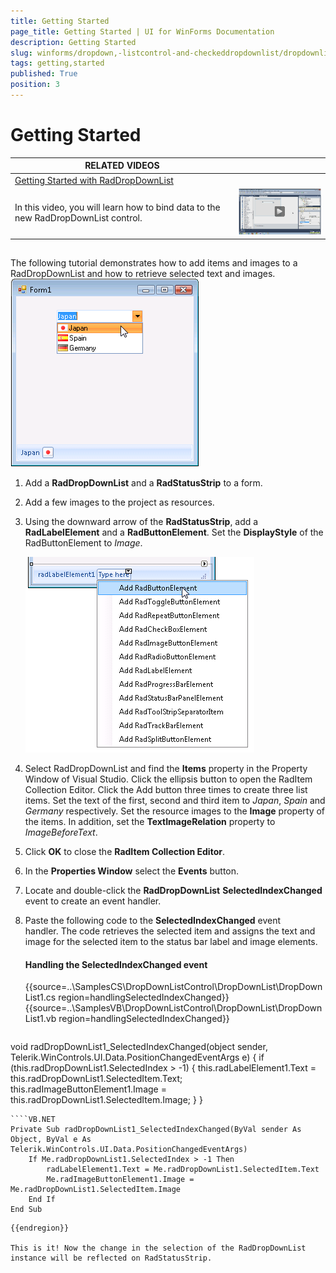 ```yaml
---
title: Getting Started
page_title: Getting Started | UI for WinForms Documentation
description: Getting Started
slug: winforms/dropdown,-listcontrol-and-checkeddropdownlist/dropdownlist/getting-started
tags: getting,started
published: True
position: 3
---
```


# Getting Started
 
| RELATED VIDEOS |  |
| ------ | ------ |
|[Getting Started with RadDropDownList](http://tv.telerik.com/watch/winforms/getting-started-with-raddropdownlist)
In this video, you will learn how to bind data to the new RadDropDownList control.|![dropdown-and-listcontrol-dropdownlist-getting-started 003](images/dropdown-and-listcontrol-dropdownlist-getting-started003.png)|

## 

The following tutorial demonstrates how to add items and images to a RadDropDownList and how to retrieve selected text and images.![dropdown-and-listcontrol-dropdownlist-getting-started 001](images/dropdown-and-listcontrol-dropdownlist-getting-started001.png)

1. Add a __RadDropDownList__ and a __RadStatusStrip__ to a form. 

1. Add a few images to the project as resources.

1. Using the downward arrow of the __RadStatusStrip__, add a __RadLabelElement__ and a  __RadButtonElement__. Set the __DisplayStyle__ of the RadButtonElement to *Image*.
            
	![dropdown-and-listcontrol-dropdownlist-getting-started 002](images/dropdown-and-listcontrol-dropdownlist-getting-started002.png)

1. Select RadDropDownList and find the __Items__ property in the Property Window of Visual Studio. Click the  ellipsis button to open the RadItem Collection Editor. Click the Add button three times to create three list items. Set the text of the first, second and third item to *Japan*, *Spain* and  *Germany* respectively. Set the resource images to the __Image__ property of the items. In addition, set the __TextImageRelation__ property to *ImageBeforeText*. 

1. Click __OK__ to close the __RadItem Collection Editor__. 

1. In the __Properties Window__ select the __Events__ button. 

1. Locate and double-click the __RadDropDownList__ __SelectedIndexChanged__ event to create an event handler. 

1. Paste the following code to the __SelectedIndexChanged__ event handler. The code retrieves the selected item and  assigns the text and image for the selected item to the status bar label and image elements.
	#### Handling the SelectedIndexChanged event 

	{{source=..\SamplesCS\DropDownListControl\DropDownList\DropDownList1.cs region=handlingSelectedIndexChanged}} 
	{{source=..\SamplesVB\DropDownListControl\DropDownList\DropDownList1.vb region=handlingSelectedIndexChanged}} 

	````C#
    
void radDropDownList1_SelectedIndexChanged(object sender, Telerik.WinControls.UI.Data.PositionChangedEventArgs e)
{
    if (this.radDropDownList1.SelectedIndex > -1)
    {
        this.radLabelElement1.Text = this.radDropDownList1.SelectedItem.Text;
        this.radImageButtonElement1.Image = this.radDropDownList1.SelectedItem.Image;
    }
}

````
````VB.NET
Private Sub radDropDownList1_SelectedIndexChanged(ByVal sender As Object, ByVal e As Telerik.WinControls.UI.Data.PositionChangedEventArgs)
    If Me.radDropDownList1.SelectedIndex > -1 Then
        radLabelElement1.Text = Me.radDropDownList1.SelectedItem.Text
        Me.radImageButtonElement1.Image = Me.radDropDownList1.SelectedItem.Image
    End If
End Sub

````

	{{endregion}} 
 
	This is it! Now the change in the selection of the RadDropDownList instance will be reflected on RadStatusStrip.
